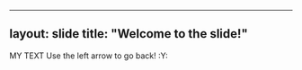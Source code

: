 ---
**layout: slide**
title: "Welcome to the slide!"
----------------------------
MY TEXT
Use the left arrow to go back!
:Y:
